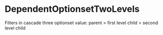 # DependentOptionsetTwoLevels
Filters in cascade three optionset value: parent > first level child > second level child
